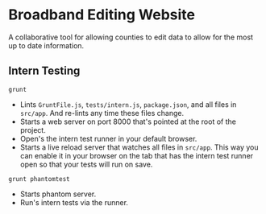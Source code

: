 Broadband Editing Website
===================================

A collaborative tool for allowing counties to edit data to allow for the most up to date information.


## Intern Testing

```
grunt
```
- Lints `GruntFile.js`, `tests/intern.js`, `package.json`, and all files in `src/app`. And re-lints any time these files change.
- Starts a web server on port 8000 that's pointed at the root of the project.
- Open's the intern test runner in your default browser.
- Starts a live reload server that watches all files in `src/app`. This way you can enable it in your browser on the tab that has the intern test runner open so that your tests will run on save.

```
grunt phantomtest
```
- Starts phantom server.
- Run's intern tests via the runner.
